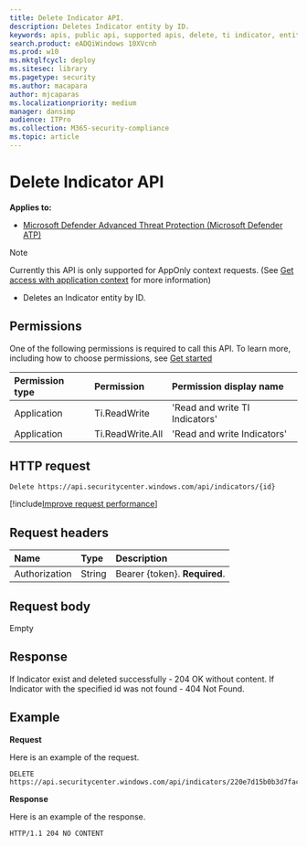 ```yaml
---
title: Delete Indicator API.
description: Deletes Indicator entity by ID.
keywords: apis, public api, supported apis, delete, ti indicator, entity, id
search.product: eADQiWindows 10XVcnh
ms.prod: w10
ms.mktglfcycl: deploy
ms.sitesec: library
ms.pagetype: security
ms.author: macapara
author: mjcaparas
ms.localizationpriority: medium
manager: dansimp
audience: ITPro
ms.collection: M365-security-compliance 
ms.topic: article
---
```


# Delete Indicator API

**Applies to:**  
- [Microsoft Defender Advanced Threat Protection (Microsoft Defender ATP)](https://go.microsoft.com/fwlink/p/?linkid=2069559)


>[!Note]
> Currently this API is only supported for AppOnly context requests. (See [Get access with application context](exposed-apis-create-app-webapp.md) for more information)


- Deletes an Indicator entity by ID.

## Permissions
One of the following permissions is required to call this API. To learn more, including how to choose permissions, see [Get started](apis-intro.md)

Permission type |	Permission	|	Permission display name
:---|:---|:---
Application |	Ti.ReadWrite |	'Read and write TI Indicators'
Application |	Ti.ReadWrite.All |	'Read and write Indicators'


## HTTP request
```
Delete https://api.securitycenter.windows.com/api/indicators/{id}
```

[!include[Improve request performance](improve-request-performance.md)]


## Request headers

Name | Type | Description
:---|:---|:---
Authorization | String | Bearer {token}. **Required**.


## Request body
Empty

## Response
If Indicator exist and deleted successfully - 204 OK without content.
If Indicator with the specified id was not found - 404 Not Found.

## Example

**Request**

Here is an example of the request.

```
DELETE https://api.securitycenter.windows.com/api/indicators/220e7d15b0b3d7fac48f2bd61114db1022197f7f
```

**Response**

Here is an example of the response.


```
HTTP/1.1 204 NO CONTENT

```
